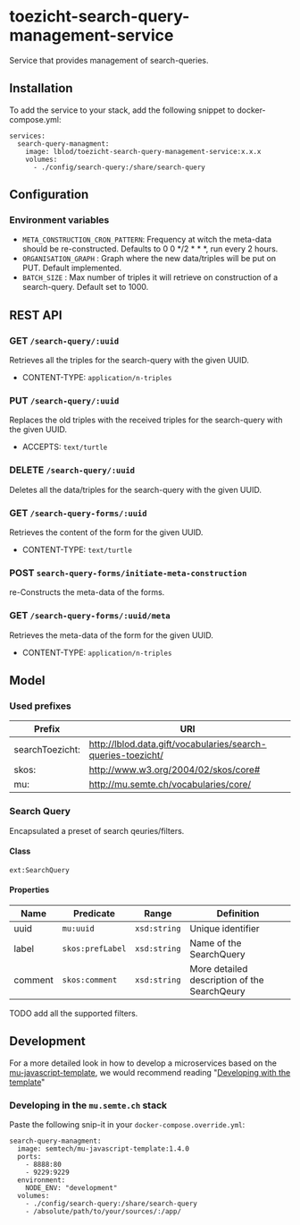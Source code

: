 # toezicht-search-query-management-service

Service that provides management of search-queries.

## Installation

To add the service to your stack, add the following snippet to docker-compose.yml:

```
services:
  search-query-managment:
    image: lblod/toezicht-search-query-management-service:x.x.x
    volumes:
      - ./config/search-query:/share/search-query
```

## Configuration

### Environment variables

- `META_CONSTRUCTION_CRON_PATTERN`: Frequency at witch the meta-data should be re-constructed. Defaults to 0 0 */2 * * *, run every 2 hours.
- `ORGANISATION_GRAPH` : Graph where the new data/triples will be put on PUT. Default implemented.
- `BATCH_SIZE` : Max number of triples it will retrieve on construction of a search-query. Default set to 1000.

   
## REST API

### GET `/search-query/:uuid`

Retrieves all the triples for the search-query with the given UUID.

- CONTENT-TYPE: `application/n-triples`

### PUT `/search-query/:uuid`

Replaces the old triples with the received triples for the search-query with the given UUID.

- ACCEPTS: `text/turtle`

### DELETE `/search-query/:uuid`

Deletes all the data/triples for the search-query with the given UUID.

### GET `/search-query-forms/:uuid`

Retrieves the content of the form for the given UUID.

- CONTENT-TYPE: `text/turtle`

### POST `search-query-forms/initiate-meta-construction`

re-Constructs the meta-data of the forms.

### GET `/search-query-forms/:uuid/meta`

Retrieves the meta-data of the form for the given UUID.

- CONTENT-TYPE: `application/n-triples`

## Model

### Used prefixes

Prefix | URI 
--- | --- 
searchToezicht: |  <http://lblod.data.gift/vocabularies/search-queries-toezicht/>
skos: |  <http://www.w3.org/2004/02/skos/core#>
mu: |  <http://mu.semte.ch/vocabularies/core/>

### Search Query

Encapsulated a preset of search qeuries/filters.

#### Class

`ext:SearchQuery`

#### Properties

 Name | Predicate | Range | Definition 
--- | --- | --- | ---
uuid | `mu:uuid` | `xsd:string` | Unique identifier
label | `skos:prefLabel` | `xsd:string` | Name of the SearchQuery
comment | `skos:comment` | `xsd:string` | More detailed description of the SearchQeury

TODO add all the supported filters.

## Development

For a more detailed look in how to develop a microservices based on the [mu-javascript-template](https://github.com/mu-semtech/mu-javascript-template), 
we would recommend reading "[Developing with the template](https://github.com/mu-semtech/mu-javascript-template#developing-with-the-template)"

### Developing in the `mu.semte.ch` stack

Paste the following snip-it in your `docker-compose.override.yml`:

````  
search-query-managment:
  image: semtech/mu-javascript-template:1.4.0
  ports:
    - 8888:80
    - 9229:9229
  environment:
    NODE_ENV: "development"
  volumes:
    - ./config/search-query:/share/search-query
    - /absolute/path/to/your/sources/:/app/
